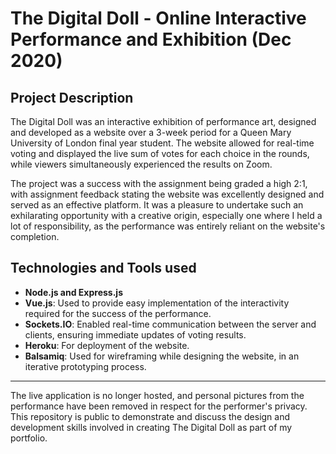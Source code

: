 # The Digital Doll - Online Interactive Performance and Exhibition (Dec 2020)

## Project Description
The Digital Doll was an interactive exhibition of performance art, designed and developed as a website over a 3-week period for a Queen Mary University of London final year student.
The website allowed for real-time voting and displayed the live sum of votes for each choice in the rounds, while viewers simultaneously experienced the results on Zoom.

The project was a success with the assignment being graded a high 2:1, with assignment feedback stating the website was excellently designed and served as an effective platform. It was a pleasure to undertake such an exhilarating opportunity with a creative origin, especially one where I held a lot of responsibility, as the performance was entirely reliant on the website's completion.

## Technologies and Tools used
- **Node.js and Express.js**
- **Vue.js**: Used to provide easy implementation of the interactivity required for the success of the performance.
- **Sockets.IO**: Enabled real-time communication between the server and clients, ensuring immediate updates of voting results.
- **Heroku**: For deployment of the website.
- **Balsamiq**: Used for wireframing while designing the website, in an iterative prototyping process.

--- 
The live application is no longer hosted, and personal pictures from the performance have been removed in respect for the performer's privacy.
This repository is public to demonstrate and discuss the design and development skills involved in creating The Digital Doll as part of my portfolio.
